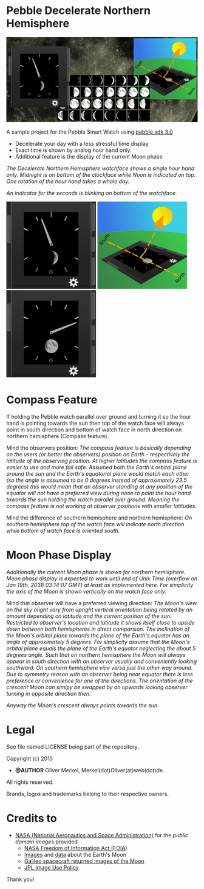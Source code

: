 Pebble Decelerate Northern Hemisphere
=====================================

![Marketing Banner](../res/decelerate720x320.png)

A sample project for the Pebble Smart Watch
using [pebble sdk 3.0](https://developer.getpebble.com/sdk)

* Decelerate your day with a less stressful time display
* Exact time is shown by analog hour hand only.
* Additional feature is the display of the current Moon phase

_The Decelerate Northern Hemisphere watchface shows a single hour hand only.
Midnight is on bottom of the clockface while Noon is indicated on top.
One rotation of the hour hand takes a whole day._

_An indicator for the seconds is blinking on bottom of the watchface._

![Watchface](../res/screenshot_watchface_1.png)
![Compass feature](../res/screenshot_compass_1.png)
![Just before full Moon](../res/screenshot_watchface_2.png)

# Compass Feature

If holding the Pebble watch parallel over ground and turning it so the
hour hand is pointing towards the sun then top of the watch face will
always point in south direction and bottom of watch face in north
direction on northern hemisphere (Compass feature).

Mind the observers position: _The compass feature is
basically depending on the users (or better the observers)
position on Earth - respectively the latitude of
the observing position. At higher latitudes the compass feature
is easier to use and more fail safe. Assumed both the Earth's
orbital plane around the sun and the Earth's equatorial plane
would match each other (so the angle is assumed to be 0 degrees
instead of approximately 23.5 degrees) this would mean that
an observer standing at any position of the equator
will not have a preferred view during noon to point the hour hand
towards the sun holding the watch parallel over ground. Meaning the
compass feature is not working at observer positions with smaller
latitudes._

Mind the difference of southern hemisphere and northern hemisphere:
_On southern hemisphere top of the watch face will indicate north
direction while bottom of watch face is oriented south._ 

# Moon Phase Display

_Additionally the current Moon phase is shown for
northern hemisphere. Moon phase display is expected to work until end of
Unix Time (overflow on Jan 19th, 2038 03:14:07 GMT) at least as
implemented here. For simplicity the axis of the Moon is shown
vertically on the watch face only._

Mind that observer will have a preferred viewing direction:
_The Moon's view on the sky might vary from upright vertical
orientation being rotated by an amount depending on latitude
and the current position of the sun. Restricted to observer's
location and latitude it shows itself close to upside down
between both hemispheres in direct comparison. The
inclination of the Moon's orbital plane towards the
plane of the Earth's equator has an
angle of approximately 5 degrees. For
simplicity assume that the Moon's orbital
plane equals the plane of the Earth's equator
neglecting the about 5 degrees angle. Such that on northern
hemisphere the Moon will always appear in south direction with
an observer usually and conveniently looking southward. On
southern hemisphere vice versa just the other way around.
Due to symmetry reason with an observer being near equator
there is less preference or convenience for one of the
directions. The orientation of the crescent Moon can simlpy
be swapped by an upwards looking observer turning in opposite
direction then._

_Anyway the Moon's crescent always points towards the sun._

# Legal

See file named LICENSE being part of the repository.

Copyright (c) 2015

* __@AUTHOR__ Oliver Merkel, Merkel(dot)Oliver(at)web(dot)de.

All rights reserved.

Brands, logos and trademarks belong to their respective owners.

# Credits to

* [NASA (National Aeronautics and Space Administration)](http://www.nasa.gov) for the _public domain images_ provided
    * [NASA Freedom of Information Act (FOIA)](http://www.nasa.gov/FOIA/index.html)
    * [Images](http://moon.nasa.gov/images.cfm) and [data](http://www.nasa.gov/moon) about the Earth's Moon
    * [Galileo spacecraft returned images of the Moon](http://photojournal.jpl.nasa.gov/catalog/PIA00405)
    * [JPL Image Use Policy](http://www.jpl.nasa.gov/imagepolicy)

Thank you!
